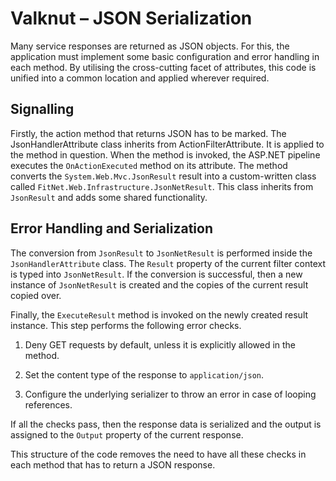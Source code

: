 # Valknut &ndash; JSON Serialization

Many service responses are returned as JSON objects. For this, the application must implement some basic configuration and error handling in each method. By utilising the cross-cutting facet of attributes, this code is unified into a common location and applied wherever required.

## Signalling

Firstly, the action method that returns JSON has to be marked. The JsonHandlerAttribute class inherits from ActionFilterAttribute. It is applied to the method in question. When the method is invoked, the ASP.NET pipeline executes the `OnActionExecuted` method on its attribute. The method converts the `System.Web.Mvc.JsonResult` result into a custom-written class called `FitNet.Web.Infrastructure.JsonNetResult`. This class inherits from `JsonResult` and adds some shared functionality.

## Error Handling and Serialization

The conversion from `JsonResult` to `JsonNetResult` is performed inside the `JsonHandlerAttribute` class. The `Result` property of the current filter context is typed into `JsonNetResult`. If the conversion is successful, then a new instance of `JsonNetResult` is created and the copies of the current result copied over.

Finally, the `ExecuteResult` method is invoked on the newly created result instance. This step performs the following error checks.

1. Deny GET requests by default, unless it is explicitly allowed in the method.

2. Set the content type of the response to `application/json`.

3. Configure the underlying serializer to throw an error in case of looping references.

If all the checks pass, then the response data is serialized and the output is assigned to the `Output` property of the current response.

This structure of the code removes the need to have all these checks in each method that has to return a JSON response.

